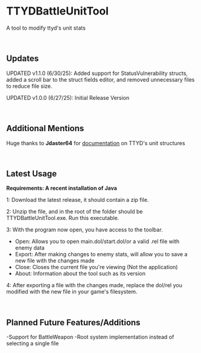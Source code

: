 # TTYDBattleUnitTool
A tool to modify ttyd's unit stats

<br/>

## Updates

UPDATED v1.1.0 (6/30/25): Added support for StatusVulnerability structs, added a scroll bar to the struct fields editor, and removed unnecessary files to reduce file size.

UPDATED v1.0.0 (6/27/25): Initial Release Version

<br/>

## Additional Mentions

Huge thanks to **Jdaster64** for [documentation](https://github.com/jdaster64/ttyd-utils/blob/master/docs/ttyd_structures_pseudocode.txt) on TTYD's unit structures

<br/>

## Latest Usage

**Requirements: A recent installation of Java**

1: Download the latest release, it should contain a zip file.

2: Unzip the file, and in the root of the folder should be TTYDBattleUnitTool.exe. Run this executable.

3: With the program now open, you have access to the toolbar.
  - Open: Allows you to open main.dol/start.dol/or a valid .rel file with enemy data
  - Export: After making changes to enemy stats, will allow you to save a new file with the changes made
  - Close: Closes the current file you're viewing (Not the application)
  - About: Information about the tool such as its version

4: After exporting a file with the changes made, replace the dol/rel you modified with the new file in your game's filesystem.

<br/>

## Planned Future Features/Additions
  -Support for BattleWeapon
  -Root system implementation instead of selecting a single file
